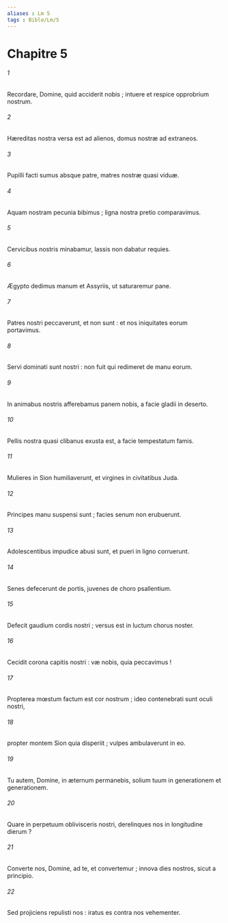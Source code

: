 ```yaml
---
aliases : Lm 5
tags : Bible/Lm/5
---
```


# Chapitre 5

###### 1
Recordare, Domine, quid acciderit nobis ; intuere et respice opprobrium nostrum.
###### 2
Hæreditas nostra versa est ad alienos, domus nostræ ad extraneos.
###### 3
Pupilli facti sumus absque patre, matres nostræ quasi viduæ.
###### 4
Aquam nostram pecunia bibimus ; ligna nostra pretio comparavimus.
###### 5
Cervicibus nostris minabamur, lassis non dabatur requies.
###### 6
Ægypto dedimus manum et Assyriis, ut saturaremur pane.
###### 7
Patres nostri peccaverunt, et non sunt : et nos iniquitates eorum portavimus.
###### 8
Servi dominati sunt nostri : non fuit qui redimeret de manu eorum.
###### 9
In animabus nostris afferebamus panem nobis, a facie gladii in deserto.
###### 10
Pellis nostra quasi clibanus exusta est, a facie tempestatum famis.
###### 11
Mulieres in Sion humiliaverunt, et virgines in civitatibus Juda.
###### 12
Principes manu suspensi sunt ; facies senum non erubuerunt.
###### 13
Adolescentibus impudice abusi sunt, et pueri in ligno corruerunt.
###### 14
Senes defecerunt de portis, juvenes de choro psallentium.
###### 15
Defecit gaudium cordis nostri ; versus est in luctum chorus noster.
###### 16
Cecidit corona capitis nostri : væ nobis, quia peccavimus !
###### 17
Propterea mœstum factum est cor nostrum ; ideo contenebrati sunt oculi nostri,
###### 18
propter montem Sion quia disperiit ; vulpes ambulaverunt in eo.
###### 19
Tu autem, Domine, in æternum permanebis, solium tuum in generationem et generationem.
###### 20
Quare in perpetuum oblivisceris nostri, derelinques nos in longitudine dierum ?
###### 21
Converte nos, Domine, ad te, et convertemur ; innova dies nostros, sicut a principio.
###### 22
Sed projiciens repulisti nos : iratus es contra nos vehementer.
